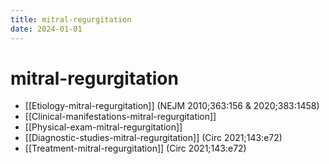 ```yaml
---
title: mitral-regurgitation
date: 2024-01-01
---
```

# mitral-regurgitation

* [[Etiology-mitral-regurgitation]] (NEJM 2010;363:156 & 2020;383:1458)
* [[Clinical-manifestations-mitral-regurgitation]]
* [[Physical-exam-mitral-regurgitation]]
* [[Diagnostic-studies-mitral-regurgitation]] (Circ 2021;143:e72)
* [[Treatment-mitral-regurgitation]] (Circ 2021;143:e72)
